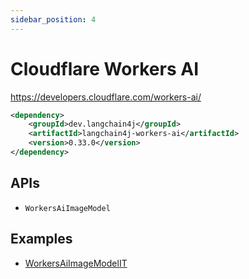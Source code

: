 ```yaml
---
sidebar_position: 4
---
```


# Cloudflare Workers AI

https://developers.cloudflare.com/workers-ai/


```xml
<dependency>
    <groupId>dev.langchain4j</groupId>
    <artifactId>langchain4j-workers-ai</artifactId>
    <version>0.33.0</version>
</dependency>
```

## APIs

- `WorkersAiImageModel`


## Examples

- [WorkersAiImageModelIT](https://github.com/langchain4j/langchain4j/blob/main/langchain4j-workers-ai/src/test/java/dev/langchain4j/model/workersai/WorkersAiImageModelIT.java)
